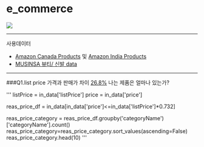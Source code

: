 # e_commerce
![](https://github.com/AsellaS2/e_commerce/assets/69001369/2b32ef3a-af32-4c9c-beb5-9a7682574bf7)

---

사용데이터
-   [Amazon Canada Products](https://www.kaggle.com/datasets/asaniczka/amazon-canada-products-2023-2-1m-products/data) 및 [Amazon India Products](https://www.kaggle.com/datasets/asaniczka/amazon-india-products-2023-1-5m-products)
-   [MUSINSA 뷰티/ 신발 data](https://www.musinsa.com/categories/item/005)

---

###Q1.list price 가격과 판매가 차이 [26.8%](https://www.busan.com/view/busan/view.php?code=20000511000159) 나는 제품은 얼마나 있는가?

'''
listPrice = in_data['listPrice']
price = in_data['price']

reas_price_df = in_data[in_data['price']<=in_data['listPrice']*0.732]


reas_price_category = reas_price_df.groupby('categoryName')['categoryName'].count()
reas_price_category=reas_price_category.sort_values(ascending=False)
reas_price_category.head(10)
'''
